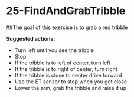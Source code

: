 # 25-FindAndGrabTribble
##The goal of this exercise is to grab a red tribble

**Suggested actions:**
* Turn left until you see the tribble
* Stop
* If the tribble is to left of center, turn left
* If the tribble is to right of center, turn right
* If the tribble is close to center drive forward
* Use the ET sensor to stop when you get close 
* Lower the arm, grab the tribble and raise it up
